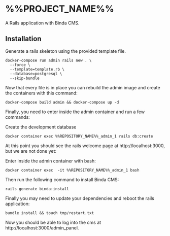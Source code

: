 # %%PROJECT_NAME%%

A Rails application with Binda CMS.

## Installation

Generate a rails skeleton using the provided template file.

```
docker-compose run admin rails new . \
  --force \
  --template=template.rb \
  --database=postgresql \
  --skip-bundle
```

Now that every file is in place you can rebuild the admin image and create the containers
with this command:

```
docker-compose build admin && docker-compose up -d
```

Finally, you need to enter inside the admin container and run a few commands:

Create the development database
```
docker container exec %%REPOSITORY_NAME%%_admin_1 rails db:create
```

At this point you should see the rails welcome page at http://localhost:3000, but we are not done yet:

Enter inside the admin container with bash:
```
docker container exec  -it %%REPOSITORY_NAME%%_admin_1 bash
```

Then run the following command to install Binda CMS:
```
rails generate binda:install
```

Finally you may need to update your dependencies and reboot the rails application:
```
bundle install && touch tmp/restart.txt
```

Now you should be able to log into the cms at http://localhost:3000/admin_panel.
